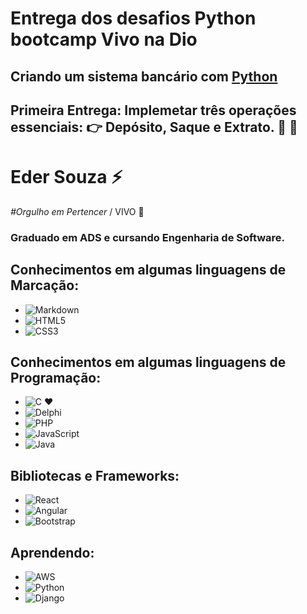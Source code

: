 

# Entrega dos desafios Python bootcamp Vivo na Dio 

## Criando um sistema bancário com [Python](https://img.shields.io/badge/python-3670A0?style=for-the-badge&logo=python&logoColor=ffdd54)

## Primeira Entrega: Implemetar três operações essenciais: :point_right: Depósito, Saque e Extrato. :punch: :muscle:



# Eder Souza :zap:

*#Orgulho em Pertencer* / VIVO :purple_heart:

 ### Graduado em ADS e cursando Engenharia de Software.
##

## Conhecimentos em algumas linguagens de Marcação:
 - ![Markdown](https://img.shields.io/badge/Markdown-000?style=for-the-badge&logo=markdown)
 - ![HTML5](https://img.shields.io/badge/HTML5-E34F26?style=for-the-badge&logo=html5&logoColor=white)
 - ![CSS3](https://img.shields.io/badge/CSS3-1572B6?style=for-the-badge&logo=css3&logoColor=white)

## Conhecimentos em algumas linguagens de Programação:
 - ![C](https://img.shields.io/badge/C-00599C?style=for-the-badge&logo=c&logoColor=white) :heart:
 - ![Delphi](https://img.shields.io/badge/Delphi-CC342D?style=for-the-badge&logo=delphi&logoColor=white)
 - ![PHP](https://img.shields.io/badge/PHP-777BB4?style=for-the-badge&logo=php&logoColor=white)
 - ![JavaScript](https://img.shields.io/badge/JavaScript-F7DF1E?style=for-the-badge&logo=javascript&logoColor=black)
 - ![Java](https://img.shields.io/badge/java-%23ED8B00.svg?style=for-the-badge&logo=openjdk&logoColor=white)

## Bibliotecas e Frameworks:
 - ![React](https://img.shields.io/badge/React-20232A?style=for-the-badge&logo=react&logoColor=61DAFB)
 - ![Angular](https://img.shields.io/badge/Angular-DD0031?style=for-the-badge&logo=angular&logoColor=white)
 - ![Bootstrap](https://img.shields.io/badge/-boostrap-0D1117?style=for-the-badge&logo=bootstrap&labelColor=0D1117) 

## Aprendendo:
 - ![AWS](https://img.shields.io/badge/AWS-000.svg?style=for-the-badge&logo=amazon-aws&logoColor=white)
 - ![Python](https://img.shields.io/badge/python-3670A0?style=for-the-badge&logo=python&logoColor=ffdd54)
 - ![Django](https://img.shields.io/badge/django-%23092E20.svg?style=for-the-badge&logo=django&logoColor=white)
 
 